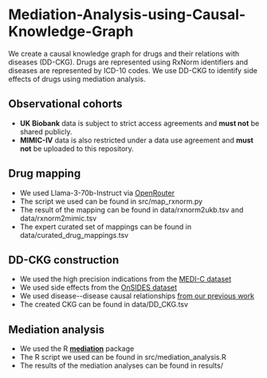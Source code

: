 # Mediation-Analysis-using-Causal-Knowledge-Graph
We create a causal knowledge graph for drugs and their relations with diseases (DD-CKG). 
Drugs are represented using RxNorm identifiers and diseases are represented by ICD-10 codes.
We use DD-CKG to identify side effects of drugs using mediation analysis.

## Observational cohorts
- **UK Biobank** data is subject to strict access agreements and **must not** be shared publicly.
- **MIMIC-IV** data is also restricted under a data use agreement and **must not** be uploaded to this repository.

## Drug mapping
- We used Llama-3-70b-Instruct via [OpenRouter](https://openrouter.ai/meta-llama/llama-3-70b-instruct)
- The script we used can be found in src/map_rxnorm.py
- The result of the mapping can be found in data/rxnorm2ukb.tsv and data/rxnorm2mimic.tsv
- The expert curated set of mappings can be found in data/curated_drug_mappings.tsv

## DD-CKG construction
- We used the high precision indications from the [MEDI-C dataset](https://www.vumc.org/wei-lab/medi)
- We used side effects from the [OnSIDES dataset](https://github.com/tatonetti-lab/onsides/releases)
- We used disease--disease causal relationships [from our previous work](https://github.com/bio-ontology-research-group/Causal-relations-between-diseases)
- The created CKG can be found in data/DD_CKG.tsv

## Mediation analysis
- We used the R [**mediation**](https://cran.r-project.org/web/packages/mediation/index.html) package
- The R script we used can be found in src/mediation_analysis.R
- The results of the mediation analyses can be found in results/

